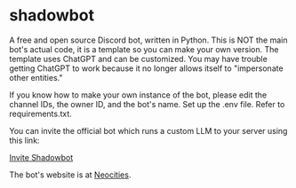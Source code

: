 # shadowbot
A free and open source Discord bot, written in Python. This is NOT the main bot's actual code, it is a template so you can make your own version. The template uses ChatGPT and can be customized. You may have trouble getting ChatGPT to work because it no longer allows itself to "impersonate other entities."

If you know how to make your own instance of the bot, please edit the channel IDs, the owner ID, and the bot's name. Set up the .env file.
Refer to requirements.txt.

You can invite the official bot which runs a custom LLM to your server using this link:

[Invite Shadowbot](https://discord.com/oauth2/authorize?client_id=1052065947114025000&permissions=534794071360&redirect_uri=https%3A%2F%2Fgithub.com%2Fshadowshard4080%2Fshadowbot&scope=bot)

The bot's website is at [Neocities](https://shadowbot.neocities.org/).

